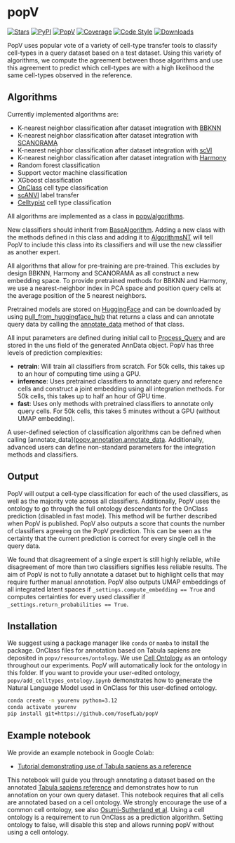 # popV

[![Stars](https://img.shields.io/github/stars/yoseflab/popv?logo=GitHub&color=yellow)](https://github.com/YosefLab/popv/stargazers)
[![PyPI](https://img.shields.io/pypi/v/popv.svg)](https://pypi.org/project/popv)
[![PopV](https://github.com/YosefLab/PopV/actions/workflows/test.yml/badge.svg)](https://github.com/YosefLab/PopV/actions/workflows/test.yml)
[![Coverage](https://codecov.io/gh/YosefLab/popv/branch/main/graph/badge.svg?token=KuSsL5q3l7)](https://codecov.io/gh/YosefLab/popv)
[![Code Style](https://img.shields.io/badge/code%20style-black-000000.svg)](https://github.com/python/black)
[![Downloads](https://pepy.tech/badge/popv)](https://pepy.tech/project/popv)

PopV uses popular vote of a variety of cell-type transfer tools to classify
cell-types in a query dataset based on a test dataset. Using this variety of
algorithms, we compute the agreement between those algorithms and use this
agreement to predict which cell-types are with a high likelihood the same
cell-types observed in the reference.

## Algorithms

Currently implemented algorithms are:

- K-nearest neighbor classification after dataset integration with
    [BBKNN](https://github.com/Teichlab/bbknn)
- K-nearest neighbor classification after dataset integration with
    [SCANORAMA](https://github.com/brianhie/scanorama)
- K-nearest neighbor classification after dataset integration with
    [scVI](https://github.com/scverse/scvi-tools)
- K-nearest neighbor classification after dataset integration with
    [Harmony](https://github.com/lilab-bcb/harmony-pytorch)
- Random forest classification
- Support vector machine classification
- XGboost classification
- [OnClass](https://github.com/wangshenguiuc/OnClass) cell type classification
- [scANVI](https://github.com/scverse/scvi-tools) label transfer
- [Celltypist](https://www.celltypist.org) cell type classification

All algorithms are implemented as a class in
[popv/algorithms](https://github.com/YosefLab/popV/tree/main/popv/algorithms).

New classifiers should inherit from
[BaseAlgorithm](https://github.com/YosefLab/popV/tree/main/popv/algorithms/_base_algorithm.py). Adding a new class with the
methods defined in this class and adding it to [AlgorithmsNT](https://github.com/YosefLab/popV/tree/main/popv/annotation.py)
will tell PopV to include this class into its
classifiers and will use the new classifier as another expert.

All algorithms that allow for pre-training are pre-trained. This excludes by
design BBKNN, Harmony and SCANORAMA as all construct a new embedding space.
To provide pretrained methods for BBKNN and Harmony, we use a nearest-neighbor
index in PCA space and position query cells at the average position of the 5
nearest neighbors.

Pretrained models are stored on
[HuggingFace](https://huggingface.co/popV) and can be downloaded by using
[pull_from_huggingface_hub](https://github.com/YosefLab/popV/tree/main/popv/hub/_model.py)
that returns a class and can annotate
query data by calling the [annotate_data](https://github.com/YosefLab/popV/tree/main/popv/hub/_model.py)
method of that class.

All input parameters are defined during initial call to
[Process_Query](https://github.com/YosefLab/popV/tree/main/popv/preprocessing.py) and are stored in the uns
field of the generated AnnData object. PopV has three levels of prediction
complexities:

- **retrain**: Will train all classifiers from scratch. For 50k cells, this
    takes up to an hour of computing time using a GPU.
- **inference**: Uses pretrained classifiers to annotate query and reference
    cells and construct a joint embedding using all integration methods. For 50k
    cells, this takes up to half an hour of GPU time.
- **fast**: Uses only methods with pretrained classifiers to annotate only
    query cells. For 50k cells, this takes 5 minutes without a GPU (without UMAP
    embedding).

A user-defined selection of classification algorithms can be defined when
calling \[annotate_data\]([popv.annotation.annotate_data](https://github.com/YosefLab/popV/tree/main/popv/annotation.py). Additionally, advanced users
can define non-standard parameters for the integration methods and classifiers.

## Output

PopV will output a cell-type classification for each of the used classifiers,
as well as the majority vote across all classifiers. Additionally, PopV uses
the ontology to go through the full ontology descendants for the OnClass
prediction (disabled in fast mode). This method will be further described when
PopV is published. PopV also outputs a score that counts the number of
classifiers agreeing on the PopV prediction. This can be seen as the certainty
that the current prediction is correct for every single cell in the query data.

We found that disagreement of a single expert is still highly reliable, while
disagreement of more than two classifiers signifies less reliable results. The
aim of PopV is not to fully annotate a dataset but to highlight cells that may
require further manual annotation. PopV also outputs UMAP embeddings of all
integrated latent spaces if `_settings.compute_embedding == True` and computes
certainties for every used classifier if `_settings.return_probabilities == True`.

## Installation

We suggest using a package manager like `conda` or `mamba` to install the
package. OnClass files for annotation based on Tabula sapiens are deposited in
`popv/resources/ontology`. We use [Cell Ontology](https://obofoundry.org/ontology/cl.html)
as an ontology throughout our experiments. PopV will automatically look for the
ontology in this folder. If you want to provide your user-edited ontology,
`popv/add_celltypes_ontology.ipynb` demonstrates how to generate the Natural
Language Model used in OnClass for this user-defined ontology.

```bash
conda create -n yourenv python=3.12
conda activate yourenv
pip install git+https://github.com/YosefLab/popV
```

## Example notebook

We provide an example notebook in Google Colab:

- [Tutorial demonstrating use of Tabula sapiens as a reference](https://github.com/YosefLab/popV/tree/main/docs/tutorials/notebooks/tabula_sapiens_tutorial.ipynb)

This notebook will guide you through annotating a dataset based on the annotated
[Tabula sapiens reference](https://tabula-sapiens-portal.ds.czbiohub.org) and
demonstrates how to run annotation on your own query dataset. This notebook
requires that all cells are
annotated based on a cell ontology. We strongly encourage the use of a
common cell ontology,
see also [Osumi-Sutherland et al](https://www.nature.com/articles/s41556-021-00787-7).
Using a cell ontology is a requirement to run OnClass as a prediction algorithm.
Setting ontology
to false, will disable this step and allows running popV without using a cell ontology.
